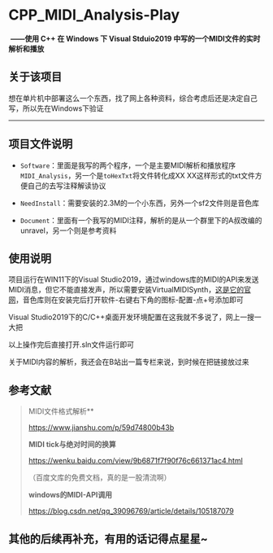 # CPP_MIDI_Analysis-Play

​ **——使用 C++ 在 Windows 下 Visual Stduio2019 中写的一个MIDI文件的实时解析和播放**

## 关于该项目
想在单片机中部署这么一个东西，找了网上各种资料，综合考虑后还是决定自己写，所以先在Windows下验证

---

## 项目文件说明
* `Software`：里面是我写的两个程序，一个是主要MIDI解析和播放程序`MIDI_Analysis`，另一个是`toHexTxt`将文件转化成XX XX这样形式的txt文件方便自己的去写注释解读协议

* `NeedInstall`：需要安装的2.3M的一个小东西，另外一个sf2文件则是音色库

* `Document`：里面有一个我写的MIDI注释，解析的是从一个群里下的A叔改编的unravel，另一个则是参考资料

## 使用说明
项目运行在WIN11下的Visual Studio2019，通过windows库的MIDI的API来发送MIDI消息，但它不能直接发声，所以需要安装VirtualMIDISynth，[这是它的官网](http://coolsoft.altervista.org/it/virtualmidisynth#download)，音色库则在安装完后打开软件-右键右下角的图标-配置-点+号添加即可

Visual Studio2019下的C/C++桌面开发环境配置在这我就不多说了，网上一搜一大把

以上操作完后直接打开.sln文件运行即可

关于MIDI内容的解析，我还会在B站出一篇专栏来说，到时候在把链接放过来

## 参考文献
>
> MIDI文件格式解析**
>
> https://www.jianshu.com/p/59d74800b43b
>
> **MIDI tick与绝对时间的换算**
>
> https://wenku.baidu.com/view/9b6871f7f90f76c661371ac4.html
>
> （百度文库的免费文档，真的是一股清流啊）
>
> **windows的MIDI-API调用**
>
> https://blog.csdn.net/qq_39096769/article/details/105187079
>

## 其他的后续再补充，有用的话记得点星星~
